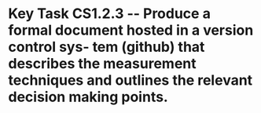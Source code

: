 # Key Task CS1.2.3 -- Produce a formal document hosted in a version control sys- tem (github) that describes the measurement techniques and outlines the relevant decision making points.
